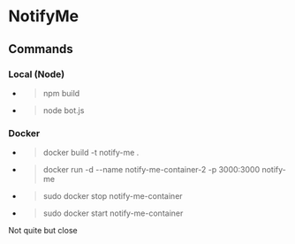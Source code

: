 # NotifyMe

## Commands

### Local (Node)

- > npm build
- > node bot.js

### Docker

- > docker build -t notify-me .
- > docker run -d --name notify-me-container-2 -p 3000:3000 notify-me
- > sudo docker stop notify-me-container
- > sudo docker start notify-me-container
  
Not quite but close

